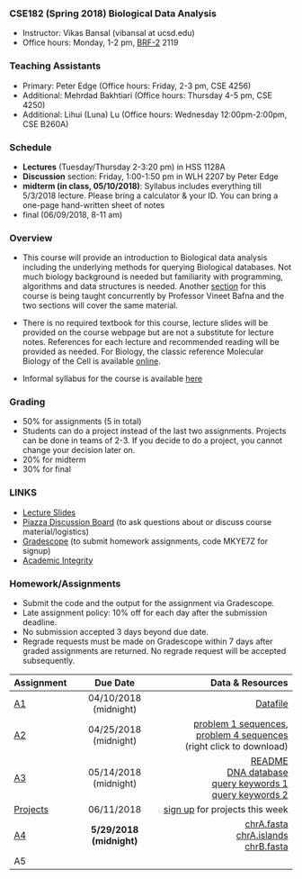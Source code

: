 ### CSE182 (Spring 2018) Biological Data Analysis

- Instructor: Vikas Bansal (vibansal at ucsd.edu)
- Office hours: Monday, 1-2 pm, [BRF-2](https://www.google.com/maps/place/Biomedical+Research+Facility+II,+UCSD/@32.8744664,-117.2371338,17z/data=!3m1!4b1!4m5!3m4!1s0x80dc06cf83785c07:0xef0daf822e4bf0d4!8m2!3d32.8744664!4d-117.2349451) 2119

### Teaching Assistants
- Primary: Peter Edge (Office hours: Friday, 2-3 pm, CSE 4256)
- Additional: Mehrdad Bakhtiari (Office hours: Thursday 4-5 pm, CSE 4250)
- Additional: Lihui (Luna) Lu (Office hours: Wednesday 12:00pm-2:00pm, CSE B260A)

### Schedule 

- **Lectures** (Tuesday/Thursday 2-3:20 pm) in HSS 1128A
- **Discussion** section: Friday, 1:00-1:50 pm in WLH 2207 by Peter Edge
- **midterm (in class, 05/10/2018)**: Syllabus includes everything till 5/3/2018 lecture. Please bring a calculator & your ID. You can bring a one-page hand-written sheet of notes
- final (06/09/2018, 8-11 am) 

### Overview 

- This course will provide an introduction to Biological data analysis including the underlying methods for querying Biological databases. Not much biology background is needed but familiarity with programming, algorithms and data structures is needed. Another [section](http://proteomics.ucsd.edu/vbafna/teaching-2/cse182-biological-data-analysis/) for this course is being taught concurrently by Professor Vineet Bafna and the two sections will cover the same material. 

- There is no required textbook for this course, lecture slides will be provided on the course webpage but are not a substitute for lecture notes. References for each lecture and recommended reading will be provided as needed. For Biology, the classic reference  Molecular Biology of the Cell  is available [online](http://www.ncbi.nlm.nih.gov/books/NBK21054/).

- Informal syllabus for the course is available [here](https://www.dropbox.com/s/rcpdzixvjgg6fds/syllabus_outline.pdf?dl=0)


### Grading

 - 50% for assignments (5 in total)
 - Students can do a project instead of the last two assignments. Projects can be done in teams of 2-3. If you decide to do a project, you cannot change your decision later on. 
 - 20% for midterm
 - 30% for final 

### LINKS
 - [Lecture Slides](https://github.com/vibansal/CSE182/blob/master/lectures/readme.md)
 - [Piazza Discussion Board](https://piazza.com/ucsd/spring2018/cse182) (to ask questions about or discuss course material/logistics)
 - [Gradescope](https://gradescope.com/) (to submit homework assignments, code MKYE7Z for signup)
 - [Academic Integrity](https://www.dropbox.com/s/s7ugrqp3ykpu5np/AcademicIntegrityPolicy.pdf?dl=0)
 
### Homework/Assignments

- Submit the code and the output for the assignment via Gradescope. 
- Late assignment policy: 10% off for each day after the submission deadline. 
- No submission accepted 3 days beyond due date.
- Regrade requests must be made on Gradescope within 7 days after graded assignments are returned. No regrade request will be accepted subsequently.

| Assignment | Due Date  | Data & Resources |
| ------------- |:-------------:| -----:|
| [A1](https://github.com/vibansal/CSE182/blob/master/assignments/a1.pdf) | 04/10/2018 (midnight) | [Datafile](https://github.com/vibansal/CSE182/blob/master/assignments/datafile.txt) | 
| [A2](assignments/A2.pdf) | 04/25/2018 (midnight) | [problem 1 sequences](assignments/p1seqs.txt), [problem 4 sequences](https://raw.githubusercontent.com/vibansal/CSE182/master/assignments/p4seqs.txt) <br> (right click to download) |
| [A3](assignments/A3.pdf) | 05/14/2018 (midnight) | [README](assignments/A3_readme.txt) <br> [DNA database](assignments/DNA.txt) <br> [query keywords 1](assignments/queries.txt) <br> [query keywords 2](assignments/queries2.txt) |
| [Projects](https://github.com/vibansal/CSE182/blob/master/projects/README.md) | 06/11/2018 |  [sign up](https://docs.google.com/spreadsheets/d/1cN6rD9tMgd4zKkQf8wG4Ilu7k9P3kFIv-RPIu5jaj6Y/edit#gid=0) for projects this week  | 
| [A4](assignments/A4.pdf) | **5/29/2018 (midnight)** | [chrA.fasta](assignments/A4/chrA.fasta) <br>  [chrA.islands](assignments/A4/chrA.islands) <br> [chrB.fasta](assignments/A4/chrB.fasta)  | 
| A5 |  | | 
